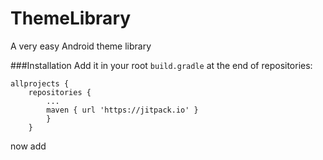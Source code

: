 # ThemeLibrary
A very easy Android theme library

###Installation
Add it in your root `build.gradle` at the end of repositories:
````
allprojects {
    repositories {
        ...
        maven { url 'https://jitpack.io' }
        }   
    }
````
now add 